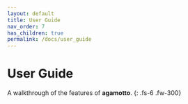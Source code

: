 ```yaml
---
layout: default
title: User Guide
nav_order: 7
has_children: true
permalink: /docs/user_guide
---
```


# User Guide
A walkthrough of the features of **agamotto**.
{: .fs-6 .fw-300}